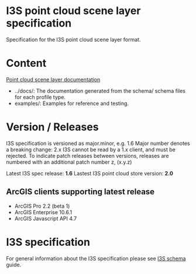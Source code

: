 # I3S point cloud scene layer specification

Specification for the I3S point cloud scene layer format.

# Content
[Point cloud scene layer documentation](docs/documentation.md)

- ../docs/: The documentation generated from the schema/ schema files for each profile type. 
- examples/: Examples for reference and testing.

# Version / Releases
I3S specification is versioned as major.minor, e.g. 1.6
Major number denotes a breaking change: 2.x I3S cannot be read by a 1.x client, and must be rejected.
To indicate patch releases between versions, releases are numbered with an additional patch number z, (x.y.z)

Latest I3S spec release: **1.6**
Lastest I3S point cloud store version: **2.0**

## ArcGIS clients supporting latest release
- ArcGIS Pro 2.2 (beta 1)
- ArcGIS Enterprise 10.6.1
- ArcGIS Javascript API 4.7

# I3S specification
For general information about the I3S specification please see [I3S schema](../../../README.md") guide.
